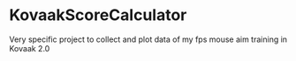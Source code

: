 # KovaakScoreCalculator
Very specific project to collect and plot data of my fps mouse aim training in Kovaak 2.0

